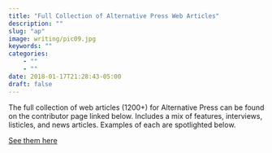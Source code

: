 ```yaml
---
title: "Full Collection of Alternative Press Web Articles"
description: ""
slug: "ap"
image: writing/pic09.jpg
keywords: ""
categories: 
    - ""
    - ""
date: 2018-01-17T21:28:43-05:00
draft: false
---
```


The full collection of web articles (1200+) for Alternative Press can be found on the contributor page linked below. Includes a mix of features, interviews, listicles, and news articles. Examples of each are spotlighted below.

[See them here](https://www.altpress.com/contributors/profile/caitlyn_ralph)
